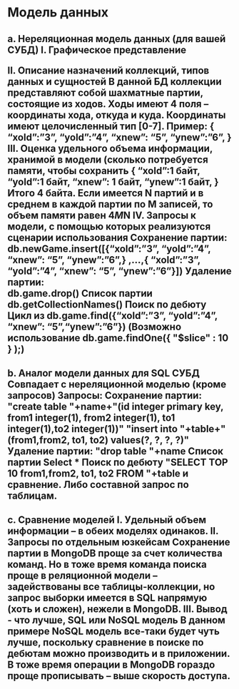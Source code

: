 <h1>Модель данных
<h2>a.	Нереляционная модель данных (для вашей СУБД)
I.	Графическое представление
 
II.	Описание назначений коллекций, типов данных и сущностей
В данной БД коллекции представляют собой шахматные партии, состоящие из ходов. Ходы имеют 4 поля – координаты хода, откуда и куда. Координаты имеют целочисленный тип [0-7].
Пример:
{
	“xold”:”3”,
	“yold”:”4”,
	“xnew”: “5”,
	“ynew”:”6”,
}
III.	Оценка удельного объема информации, хранимой в модели (сколько потребуется памяти, чтобы сохранить
{
	“xold”:1 байт,
	“yold”:1 байт,
	“xnew”: 1 байт,
	“ynew”:1 байт,
}
Итого 4 байта.
Если имеется N партий и в среднем в каждой партии по M записей, то объем памяти равен 4*M*N
IV.	Запросы к модели, с помощью которых реализуются сценарии использования
Сохранение партии:
db.newGame.insert([{“xold”:”3”,	“yold”:”4”,	“xnew”: “5”,	“ynew”:”6”,}
,...,{ “xold”:”3”,	“yold”:”4”,	“xnew”: “5”,	“ynew”:”6”}])
Удаление партии:  
db.game.drop()
Список партии
db.getCollectionNames()
Поиск по дебюту
Цикл из db.game.find({“xold”:”3”,	“yold”:”4”,	“xnew”: “5”,“ynew”:”6”})
(Возможно использование db.game.findOne({ "$slice" : 10 } );)
<br>
<h2>b.	Аналог модели данных для SQL СУБД 
Совпадает с нереляционной моделью (кроме запросов)
Запросы:
Сохранение партии:
"create table "+name+"(id integer primary key, from1 integer(1), from2 integer(1), to1 integer(1),to2 integer(1))"
"insert into  "+table+"(from1,from2, to1, to2) values(?, ?, ?, ?)"
Удаление партии:  
"drop table "+name
Список партии
Select *
Поиск по дебюту
"SELECT  TOP 10 from1,from2, to1, to2 FROM "+table
и сравнение. Либо составной запрос по таблицам.
<br>
<h2>c.	Сравнение моделей
I.	Удельный объем информации – в обеих моделях одинаков.
II.	Запросы по отдельным юзкейсам
Сохранение партии в MongoDB проще за счет количества команд. Но в тоже время команда поиска проще в реляционной модели – задействованы все таблицы-коллекции, но запрос выборки имеется в SQL напрямую (хоть и сложен), нежели в MongoDB. 
III.	Вывод - что лучше, SQL или NoSQL модель
В данном примере NoSQL модель все-таки будет чуть лучше, поскольку сравнение в поиске по дебютам можно производить и в приложении. В тоже время операции в MongoDB гораздо проще прописывать – выше скорость доступа. 
